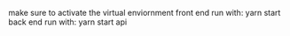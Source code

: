 make sure to activate the virtual enviornment
front end run with: yarn start
back end run with: yarn start api


